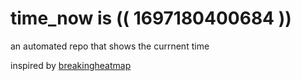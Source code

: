 # time_now is (( 1697180400684 ))

an automated repo that shows the currnent time

inspired by [breakingheatmap](https://github.com/breakingheatmap/breakingheatmap)